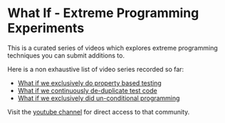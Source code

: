 # What If - Extreme Programming Experiments

This is a curated series of videos which explores extreme programming techniques you can submit additions to.

Here is a non exhaustive list of video series recorded so far:

- [What if we exclusively do property based testing](https://youtu.be/R9TkFRsktVk)
- [What if we continuously de-duplicate test code](https://youtu.be/3UH4i2NeAcs)
- [What if we exclusively did un-conditional programming](https://youtu.be/zB-B--lx7f0)

Visit the [youtube channel](https://www.youtube.com/channel/UCbObifuqh2tvqQotlr8Lb9g)
for direct access to that community.
